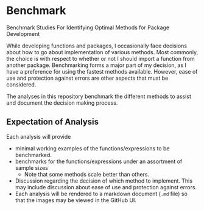 # Benchmark
Benchmark Studies For Identifying Optimal Methods for Package Development

While developing functions and packages, I occasionally face decisions about how to go about implementation of various methods.  Most commonly, the choice is with respect to whether or not I should import a function from another package.  Benchmarking forms a major part of my decision, as I have a preference for using the fastest methods available. However, ease of use and protection against errors are other aspects that must be considered.  

The analyses in this repository benchmark the different methods to assist and document the decision making process.

## Expectation of Analysis

Each analysis will provide 

* minimal working examples of the functions/expressions to be benchmarked.
* benchmarks for the functions/expressions under an assortment of sample sizes
    + Note that some methods scale better than others.
* Discussion regarding the decision of which method to implement. This may include discussion about ease of use and protection against errors.
* Each analysis will be rendered to a markdown document (`.md` file) so that the images may be viewed in the GitHub UI.

